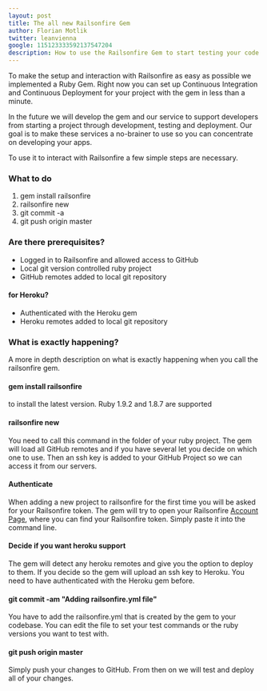 ```yaml
---
layout: post
title: The all new Railsonfire Gem
author: Florian Motlik
twitter: leanvienna
google: 115123333592137547204
description: How to use the Railsonfire Gem to start testing your code!
---
```

To make the setup and interaction with Railsonfire as easy as possible we implemented a Ruby Gem. Right now you can set up Continuous Integration and Continuous Deployment for your project with the gem in less than a minute.

In the future we will develop the gem and our service to support developers from starting a project through development, testing and deployment. Our goal is to make these services a no-brainer to use so you can concentrate on developing your apps.

To use it to interact with Railsonfire a few simple steps are necessary.

### What to do

1. gem install railsonfire
2. railsonfire new
3. git commit -a
4. git push origin master

### Are there prerequisites?

* Logged in to Railsonfire and allowed access to GitHub
* Local git version controlled ruby project
* GitHub remotes added to local git repository

#### for Heroku?

* Authenticated with the Heroku gem
* Heroku remotes added to local git repository

### What is exactly happening?

A more in depth description on what is exactly happening when you call the railsonfire gem.

#### gem install railsonfire
to install the latest version. Ruby 1.9.2 and 1.8.7 are supported

#### railsonfire new
You need to call this command in the folder of your ruby project. The gem will load all GitHub remotes and if you have several let you decide on which one to use. Then an ssh key is added to your GitHub Project so we can access it from our servers.

#### Authenticate
When adding a new project to railsonfire for the first time you will be asked for your Railsonfire token. The gem will try to open your Railsonfire [Account Page](http://railsonfire.com/users), where you can find your Railsonfire token. Simply paste it into the command line.

#### Decide if you want heroku support
The gem will detect any heroku remotes and give you the option to deploy to them. If you decide so the gem will upload an ssh key to Heroku. You need to have authenticated with the Heroku gem before.

#### git commit -am "Adding railsonfire.yml file"
You have to add the railsonfire.yml that is created by the gem to your codebase. You can edit the file to set your test commands or the ruby versions you want to test with.

#### git push origin master
Simply push your changes to GitHub. From then on we will test and deploy all of your changes.